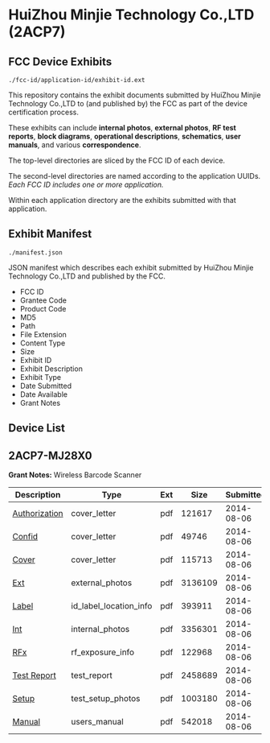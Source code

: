 # HuiZhou Minjie Technology Co.,LTD (2ACP7)
## FCC Device Exhibits

```
./fcc-id/application-id/exhibit-id.ext
```

This repository contains the exhibit documents submitted by HuiZhou Minjie Technology Co.,LTD to (and published by) the FCC as part of the device certification process.

These exhibits can include **internal photos**, **external photos**, **RF test reports**, **block diagrams**, **operational descriptions**, **schematics**, **user manuals**, and various **correspondence**.

The top-level directories are sliced by the FCC ID of each device.

The second-level directories are named according to the application UUIDs. *Each FCC ID includes one or more application.*

Within each application directory are the exhibits submitted with that application. 

## Exhibit Manifest

```
./manifest.json
```

JSON manifest which describes each exhibit submitted by HuiZhou Minjie Technology Co.,LTD and published by the FCC.

- FCC ID
- Grantee Code
- Product Code
- MD5
- Path
- File Extension
- Content Type
- Size
- Exhibit ID
- Exhibit Description
- Exhibit Type
- Date Submitted
- Date Available
- Grant Notes

## Device List
## 2ACP7-MJ28X0
**Grant Notes:** Wireless Barcode Scanner

| Description | Type | Ext | Size | Submitted | Available |
| ----------- | ---- | --- | ---- | --------- | --------- |
| [Authorization](2ACP7-MJ28X0/5367fbe9a9d8b2342772287f4e27010f/2349479.pdf) | cover_letter | pdf | 121617 | 2014-08-06 | 2014-08-06 |
| [Confid](2ACP7-MJ28X0/5367fbe9a9d8b2342772287f4e27010f/2349480.pdf) | cover_letter | pdf | 49746 | 2014-08-06 | 2014-08-06 |
| [Cover](2ACP7-MJ28X0/5367fbe9a9d8b2342772287f4e27010f/2349481.pdf) | cover_letter | pdf | 115713 | 2014-08-06 | 2014-08-06 |
| [Ext](2ACP7-MJ28X0/5367fbe9a9d8b2342772287f4e27010f/2349482.pdf) | external_photos | pdf | 3136109 | 2014-08-06 | 2014-08-06 |
| [Label](2ACP7-MJ28X0/5367fbe9a9d8b2342772287f4e27010f/2349484.pdf) | id_label_location_info | pdf | 393911 | 2014-08-06 | 2014-08-06 |
| [Int](2ACP7-MJ28X0/5367fbe9a9d8b2342772287f4e27010f/2349483.pdf) | internal_photos | pdf | 3356301 | 2014-08-06 | 2014-08-06 |
| [RFx](2ACP7-MJ28X0/5367fbe9a9d8b2342772287f4e27010f/2349478.pdf) | rf_exposure_info | pdf | 122968 | 2014-08-06 | 2014-08-06 |
| [Test Report](2ACP7-MJ28X0/5367fbe9a9d8b2342772287f4e27010f/2349477.pdf) | test_report | pdf | 2458689 | 2014-08-06 | 2014-08-06 |
| [Setup](2ACP7-MJ28X0/5367fbe9a9d8b2342772287f4e27010f/2349485.pdf) | test_setup_photos | pdf | 1003180 | 2014-08-06 | 2014-08-06 |
| [Manual](2ACP7-MJ28X0/5367fbe9a9d8b2342772287f4e27010f/2349486.pdf) | users_manual | pdf | 542018 | 2014-08-06 | 2014-08-06 |
